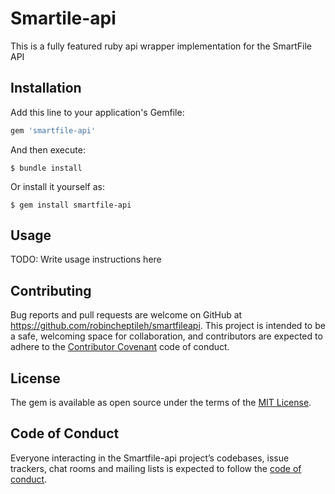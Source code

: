 # Smartile-api

This is a fully featured ruby api wrapper implementation for the SmartFile API

## Installation

Add this line to your application's Gemfile:

```ruby
gem 'smartfile-api'
```

And then execute:

    $ bundle install

Or install it yourself as:

    $ gem install smartfile-api

## Usage

TODO: Write usage instructions here

## Contributing

Bug reports and pull requests are welcome on GitHub at https://github.com/robincheptileh/smartfileapi. This project is intended to be a safe, welcoming space for collaboration, and contributors are expected to adhere to the [Contributor Covenant](http://contributor-covenant.org) code of conduct.

## License

The gem is available as open source under the terms of the [MIT License](http://opensource.org/licenses/MIT).

## Code of Conduct

Everyone interacting in the Smartfile-api project’s codebases, issue trackers, chat rooms and mailing lists is expected to follow the [code of conduct](https://github.com/robincheptileh/smartfileapi/blob/master/CODE_OF_CONDUCT.md).